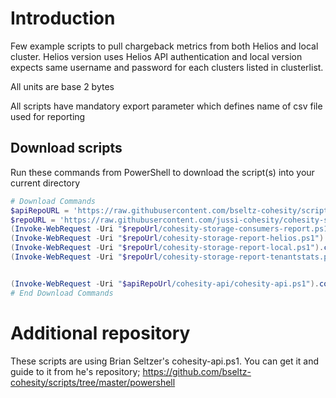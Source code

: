 # Introduction

Few example scripts to pull chargeback metrics from both Helios and local cluster. Helios version uses Helios API authentication and local version expects same username and password for each clusters listed in clusterlist.

All units are base 2 bytes

All scripts have mandatory export parameter which defines name of csv file used for reporting

## Download scripts

Run these commands from PowerShell to download the script(s) into your current directory

```powershell
# Download Commands
$apiRepoURL = 'https://raw.githubusercontent.com/bseltz-cohesity/scripts/master/powershell'
$repoURL = 'https://raw.githubusercontent.com/jussi-cohesity/cohesity-scripts/master/reporting'
(Invoke-WebRequest -Uri "$repoUrl/cohesity-storage-consumers-report.ps1").content | Out-File "cohesity-storage-consumers-report.ps1"; (Get-Content "cohesity-storage-consumers-report.ps1") | Set-Content "cohesity-storage-consumers-report.ps1"
(Invoke-WebRequest -Uri "$repoUrl/cohesity-storage-report-helios.ps1").content | Out-File "cohesity-storage-report-helios.ps1"; (Get-Content "cohesity-storage-report-helios.ps1") | Set-Content "cohesity-storage-report-helios.ps1"
(Invoke-WebRequest -Uri "$repoUrl/cohesity-storage-report-local.ps1").content | Out-File "cohesity-storage-report-local.ps1"; (Get-Content "cohesity-storage-report-local.ps1") | Set-Content "cohesity-storage-report-local.ps1"
(Invoke-WebRequest -Uri "$repoUrl/cohesity-storage-report-tenantstats.ps1").content | Out-File "cohesity-storage-report-tenantstats.ps1"; (Get-Content "cohesity-storage-report-tenantstats.ps1") | Set-Content "cohesity-storage-report-tenantstats.ps1"


(Invoke-WebRequest -Uri "$apiRepoUrl/cohesity-api/cohesity-api.ps1").content | Out-File cohesity-api.ps1; (Get-Content cohesity-api.ps1) | Set-Content cohesity-api.ps1
# End Download Commands
```

# Additional repository

These scripts are using Brian Seltzer's cohesity-api.ps1. You can get it and guide to it from he's repository; https://github.com/bseltz-cohesity/scripts/tree/master/powershell

